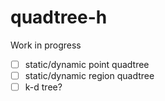 # quadtree-h

Work in progress

- [ ] static/dynamic point quadtree
- [ ] static/dynamic region quadtree
- [ ] k-d tree?
